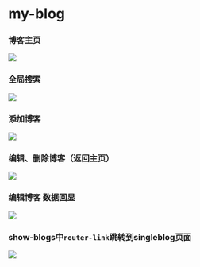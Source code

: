 # my-blog
### 博客主页
![](https://ws1.sinaimg.cn/large/006tNc79ly1g23fus1c8yj30u00vdada.jpg)
### 全局搜索
![](https://ws3.sinaimg.cn/large/006tNc79ly1g25qbnaav0j318o0rktdj.jpg)
### 添加博客
![](https://ws1.sinaimg.cn/large/006tNc79ly1g23ful4mbzj30u012vmzy.jpg)
### 编辑、删除博客（返回主页）
![](https://ws4.sinaimg.cn/large/006tNc79ly1g23fv02l2yj312e0n0wfr.jpg)
### 编辑博客 数据回显
![](https://ws2.sinaimg.cn/large/006tNc79ly1g23fv8jm0dj30u016otcq.jpg)
### show-blogs中`router-link`跳转到singleblog页面
![](https://ws4.sinaimg.cn/large/006tNc79ly1g2475tug1ej30so06yabt.jpg)
